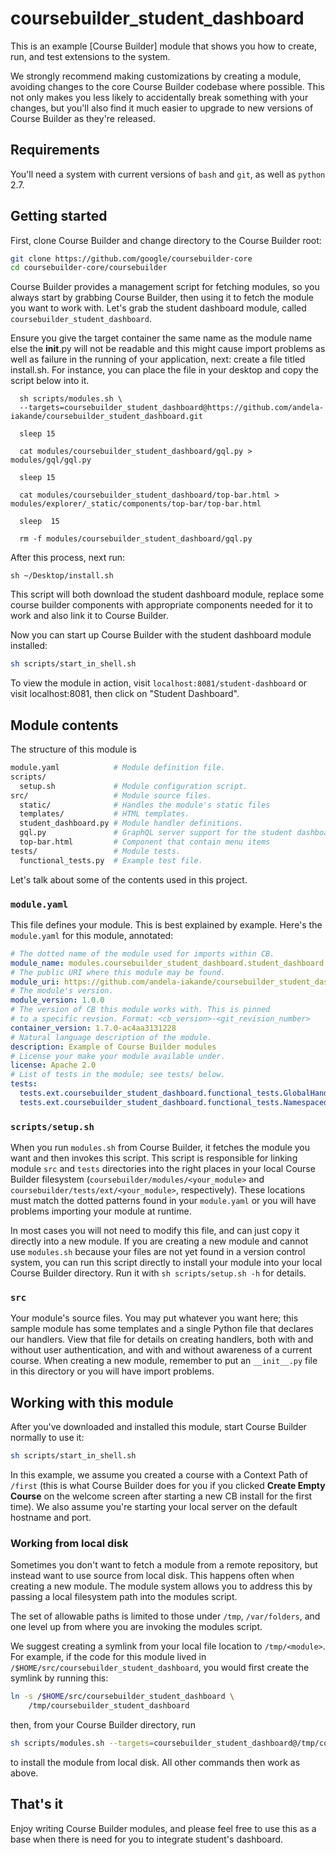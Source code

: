 # coursebuilder_student_dashboard

This is an example [Course Builder] module that shows you how to create, run,
and test extensions to the system. 

We strongly recommend making customizations by creating a module, avoiding
changes to the core Course Builder codebase where possible. This not only makes
you less likely to accidentally break something with your changes, but you'll
also find it much easier to upgrade to new versions of Course Builder as they're
released.

## Requirements

You'll need a system with current versions of `bash` and `git`, as well as
`python` 2.7.

## Getting started

First, clone Course Builder and change directory to the Course Builder root:

```sh
git clone https://github.com/google/coursebuilder-core
cd coursebuilder-core/coursebuilder
```

Course Builder provides a management script for fetching modules, so you always
start by grabbing Course Builder, then using it to fetch the module you want to
work with. Let's grab the student dashboard module, called `coursebuilder_student_dashboard`.

Ensure you give the target container the same name as the module name else the __init__.py 
will not be readable and this might cause import problems as well as failure in the running of your application,
next: create a file titled install.sh. For instance, you can place the file in your desktop and copy the script below into it.

```
  sh scripts/modules.sh \
  --targets=coursebuilder_student_dashboard@https://github.com/andela-iakande/coursebuilder_student_dashboard.git

  sleep 15

  cat modules/coursebuilder_student_dashboard/gql.py > modules/gql/gql.py

  sleep 15

  cat modules/coursebuilder_student_dashboard/top-bar.html > modules/explorer/_static/components/top-bar/top-bar.html

  sleep  15

  rm -f modules/coursebuilder_student_dashboard/gql.py
```
After this process, 
next run:

  ```
  sh ~/Desktop/install.sh
  ```

This script will both download the student dashboard module, replace some course builder components with appropriate components needed for it to work and also link it to Course Builder.

 Now you can start up Course Builder with the student dashboard module installed:

  ```sh
  sh scripts/start_in_shell.sh
  ```

To view the module in action, visit `localhost:8081/student-dashboard` or visit
localhost:8081, then click on "Student Dashboard".

## Module contents

The structure of this module is

  ```sh
  module.yaml            # Module definition file.
  scripts/
    setup.sh             # Module configuration script.
  src/                   # Module source files.
    static/              # Handles the module's static files
    templates/           # HTML templates.
    student_dashboard.py # Module handler definitions.
    gql.py               # GraphQL server support for the student dashboard
    top-bar.html         # Component that contain menu items
  tests/                 # Module tests.
    functional_tests.py  # Example test file.
  ```

Let's talk about some of the contents used in this project.

### `module.yaml`

This file defines your module. This is best explained by example. Here's the
`module.yaml` for this module, annotated:

```yaml
# The dotted name of the module used for imports within CB.
module_name: modules.coursebuilder_student_dashboard.student_dashboard
# The public URI where this module may be found.
module_uri: https://github.com/andela-iakande/coursebuilder_student_dashboard.git
# The module's version.
module_version: 1.0.0
# The version of CB this module works with. This is pinned
# to a specific revsion. Format: <cb_version>-<git_revision_number>
container_version: 1.7.0-ac4aa3131228
# Natural language description of the module.
description: Example of Course Builder modules
# License your make your module available under.
license: Apache 2.0
# List of tests in the module; see tests/ below.
tests:
  tests.ext.coursebuilder_student_dashboard.functional_tests.GlobalHandlerTest: 2
  tests.ext.coursebuilder_student_dashboard.functional_tests.NamespacedHandlerTest: 2
```

### `scripts/setup.sh`

When you run `modules.sh` from Course Builder, it fetches the module you want
and then invokes this script. This script is responsible for linking module
`src` and `tests` directories into the right places in your local Course Builder
filesystem (`coursebuilder/modules/<your_module>` and
`coursebuilder/tests/ext/<your_module>`, respectively). These locations must
match the dotted patterns found in your `module.yaml` or you will have problems
importing your module at runtime.

In most cases you will not need to modify this file, and can just copy it
directly into a new module. If you are creating a new module and cannot use
`modules.sh` because your files are not yet found in a version control system,
you can run this script directly to install your module into your local Course
Builder directory. Run it with `sh scripts/setup.sh -h` for details.

### `src`

Your module's source files. You may put whatever you want here; this sample
module has some templates and a single Python file that declares our handlers.
View that file for details on creating handlers, both with and without user
authentication, and with and without awareness of a current course. When
creating a new module, remember to put an `__init__.py` file in this directory
or you will have import problems.


## Working with this module

After you've downloaded and installed this module, start Course Builder normally
to use it:

  ```sh
  sh scripts/start_in_shell.sh
  ```

In this example, we assume you created a course with a Context Path of `/first`
(this is what Course Builder does for you if you clicked **Create Empty Course**
on the welcome screen after starting a new CB install for the first time). We
also assume you're starting your local server on the default hostname and port.


### Working from local disk

Sometimes you don't want to fetch a module from a remote repository, but instead
want to use source from local disk. This happens often when creating a new
module. The module system allows you to address this by passing a local
filesystem path into the modules script.

The set of allowable paths is limited to those under `/tmp`, `/var/folders`, and
one level up from where you are invoking the modules script.

We suggest creating a symlink from your local file location to `/tmp/<module>`.
For example, if the code for this module lived in
`/$HOME/src/coursebuilder_student_dashboard`, you would first create the
symlink by running this:

  ```sh
  ln -s /$HOME/src/coursebuilder_student_dashboard \
      /tmp/coursebuilder_student_dashboard
  ```

then, from your Course Builder directory, run

  ```sh
  sh scripts/modules.sh --targets=coursebuilder_student_dashboard@/tmp/coursebuilder_student_dashboard
  ```

to install the module from local disk. All other commands then work as above.

## That's it

Enjoy writing Course Builder modules, and please feel free to use this as a
base when there is need for you to integrate student's dashboard. 


